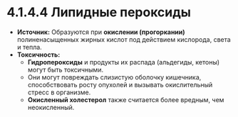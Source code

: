# 4.1.4.4 Липидные пероксиды

*   **Источник:** Образуются при **окислении (прогоркании)** полиненасыщенных жирных кислот под действием кислорода, света и тепла.
*   **Токсичность:**
    *   **Гидропероксиды** и продукты их распада (альдегиды, кетоны) могут быть токсичными.
    *   Они могут повреждать слизистую оболочку кишечника, способствовать росту опухолей и вызывать окислительный стресс в организме.
    *   **Окисленный холестерол** также считается более вредным, чем неокисленный.
